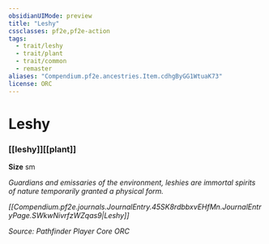 ```yaml
---
obsidianUIMode: preview
title: "Leshy"
cssclasses: pf2e,pf2e-action
tags:
  - trait/leshy
  - trait/plant
  - trait/common
  - remaster
aliases: "Compendium.pf2e.ancestries.Item.cdhgByGG1WtuaK73"
license: ORC
---
```

# Leshy

### [[leshy]][[plant]]



**Size** sm


_Guardians and emissaries of the environment, leshies are immortal spirits of nature temporarily granted a physical form._

_[[Compendium.pf2e.journals.JournalEntry.45SK8rdbbxvEHfMn.JournalEntryPage.SWkwNivrfzWZqas9|Leshy]]_

*Source: Pathfinder Player Core*
*ORC*